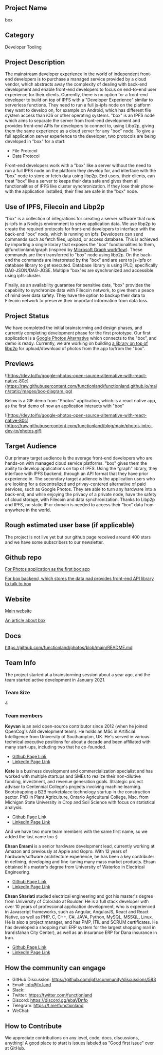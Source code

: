 ## Project Name <!-- Add your project name here with format "Project Name"-->

box

## Category 
<!--developer tooling, application, wallet, infrastructure, etc-->
Developer Tooling

## Project Description
<!--Describe your project in a few sentences. -->
The mainstream developer experience in the world of independent front-end developers is to purchase a managed service provided by a cloud vendor, which abstracts away the complexity of dealing with back-end development and enable front-end developers to focus on end-to-end user experience for their clients. Currently, there is no option for a front-end developer to build on top of IPFS with a "Developer Experience" similar to serverless functions. They need to run a full js-ipfs node on the platform they want to develop on, for example on Android, which has different file system access than iOS or other operating systems. "box" is an IPFS node which aims to separate the server from front-end development and provides front-end APIs for developers to connect to, using Libp2p, giving them the same experience as a cloud server for any "box" node. To give a full application server experience to the developer, two protocols are being developed in "box" for a start:
* File Protocol
* Data Protocol

Front-end developers work with a "box" like a server without the need to run a full IPFS node on the platform they develop for, and interface with the "box" node to store or fetch data using libp2p. End users, their clients, can treat "box" like a server to keeps their data safe and gives them all functionalities of IPFS like cluster synchronization. If they lose their phone with the application installed, their files are safe in the "box" node.

## Use of IPFS, Filecoin and Libp2p
<!-- Describe how your project uses any or all of these technologies, and why. -->
"box" is a collection of integrations for creating a server software that runs js-ipfs in a Node.js environment to serve application data. We use libp2p to create the required protocols for front-end developers to interface with the back-end "box" node, which is running on ipfs. Developers can send commands such as fetch files, upload, or access database. This is achieved by importing a single library that exposes the "box" functionalities to them, @functionland/graph (inspired by [Microsoft Graph workflow](https://docs.microsoft.com/en-us/graph/use-the-api)). These commands are then transferred to "box" node using libp2p. On the back-end the commands are interpreted by the "box" and are sent to js-ipfs or database library to get executed. Database library is using IPLD, specifically DAG-JSON/DAG-JOSE. Multiple "box"es are synchronized and accessible using ipfs-cluster.

Finally, as an availability guarantee for sensitive data, "box" provides the capability to synchronize data with Filecoin network, to give them a peace of mind over data safety. They have the option to backup their data to Filecoin network to preserve their important information from data loss.


## Project Status
<!--brainstorming, fundraising, under development, beta, shipped, etc-->
We have completed the initial brainstorming and design phases, and currently completing development phase for the first prototype. Our first application is a [Google Photos Alternative](https://github.com/funcitonland/photos) which connects to the "box", and demo is ready. Currently, we are working on building [a library on top of libp2p](https://github.com/functionland/box) for upload/download of photos from the app to/from the "box".

## Previews
<!--Add some screenshots to give a preview of your product-->
![https://dev.to/fx/google-photos-open-source-alternative-with-react-native-80c](https://raw.githubusercontent.com/functionland/functionland.github.io/main/static/images/box-diagram.jpg)

Below is a GIF demo from "Photos" application, which is a react native app, as the first demo of how an application interacts with "box"

![https://dev.to/fx/google-photos-open-source-alternative-with-react-native-80c](https://raw.githubusercontent.com/functionland/blog/main/photos-intro-dev-to/photos.gif)

## Target Audience
<!--Describe who will be your project's users-->
Our primary target audience is the average front-end developers who are hands-on with managed cloud service platforms. "box" gives them the ability to develop applications on top of IPFS. Using the “graph” library, they interface with IPFS backend, through an API format that they have prior experience in.
The secondary target audience is the application users who are looking for a decentralized and privay-centered alternative of paid services, such as Google Photos. They are able to turn any hardware into a back-end, and while enjoying the privacy of a private node, have the safety of cloud storage, with Filecoin and data synchronization. Thanks to Libp2p and IPFS, no static IP or domain is needed to access their “box” data from anywhere in the world.

## Rough estimated user base (if applicable)
<!--How many users do you have right now?-->
The project is not live yet but our github page received around 400 stars and we have some subscribers to our newsletter.

## Github repo
<!--Attach a link to your GitHub repo - open source is required - please make sure your repo has a license file and is licensed using MIT open source license! -->
[For Photos application as the first box app](https://github.com/functionland/photos/)

[For box backend, which stores the data nad provides front-end API library to talk to box](https://github.com/functionland/box)

## Website
<!--Link your website if available-->
[Main website](https://fx.land)

[An article about box](https://dev.to/fx/google-photos-open-source-alternative-with-react-native-80c)

<!--If you're applying for a Next Step grant, add the URL to your hackathon submission here also-->

## Docs
<!--Including a link to your project docs!-->
https://github.com/functionland/photos/blob/main/README.md

## Team Info
<!-- Introduce your amazing team - how many team members are working on this project and who are they?-->
The project started at a brainstorming session about a year ago, and the team started active development in January 2021. 


### Team Size  

4

### Team members  

**Keyvan** is an avid open-source contributor since 2012 (when he joined OpenCog's AGI development team). He holds an MSc in Artificial Intelligence from University of Southampton, UK. He's served in various technical executive positions for about a decade and been affiliated with many start-ups, including two that he co-founded.

* [Github Page Link](https://github.com/keyvan-m-sadeghi)
* [LinkedIn Page Link](https://www.linkedin.com/in/keyvanmsadeghi/)


**Kate** is a business development and commercialization specialist and has worked with multiple startups and SMEs to realize their non-dilutive funding, investment, and revenue generation goals. Strategic project advisor to Centennial College's projects involving machine learning. Bootstrapping a B2B marketplace technology startup in the construction sector. PhD in Plant Agriculture, Ontario Agricultural College, Msc. from Michigan State University in Crop and Soil Science with focus on statistical analysis. 
* [Github Page Link](https://github.com/kitty2121)
* [LinkedIn Page Link](https://www.linkedin.com/in/kate-withers-hess-phd-33530023/)


And we have two more team members with the same first name, so we added the last name too :)

**Ehsan Emami** is a senior hardware development lead, currently working at Amazon and previously at Apple and Gopro. With 12 years of hardware/software architecture experience, he has been a key contributer in defining, developing and fine-tuning many mass market products. Ehsan obtained his master's degree from University of Waterloo in Electrical Engineering.
* [Github Page Link](https://github.com/ehsan-git-dev)
* [LinkedIn Page Link](https://www.linkedin.com/in/ehsan-emami-0005bb6/)


**Ehsan Shariati** studied electrical engineering and got his master's degree from University of Colorado at Boulder. He is a full stack developer with over 10 years of professional application development, who is experienced in Javascript frameworks, such as Angular, AngularJS, React and React Native, as well as PHP, C, C++, C#, JAVA, Python, MySQL, MSSQL, Linux. He is also a project manager, and has PMP, ITIL and SCRUM certificates. He has developed a shopping mall ERP system for the largest shopping mall in Iran(Isfahan City Center), as well as an insurance ERP for Dana insurance in Iran.
* [Github Page Link](https://github.com/ehsan6sha)
* [LinkedIn Page Link](https://www.linkedin.com/in/ehsanehsan/)

## How the community can engage
* GitHub Discussion: https://github.com/ipfs/community/discussions/583
* Email:  info@fx.land
* Slack:  
* Twitter:  https://twitter.com/functionland
* Discord:  https://discord.gg/ebaVDnfp
* Telegram:  https://t.me/functionland
* WeChat:  

## How to Contribute
<!--How can the community contribute to your project?-->
We appreciate contributions on any level, code, docs, discussions, anything! A good place to start is issues labeled as "Good first issue" over at GitHub.
